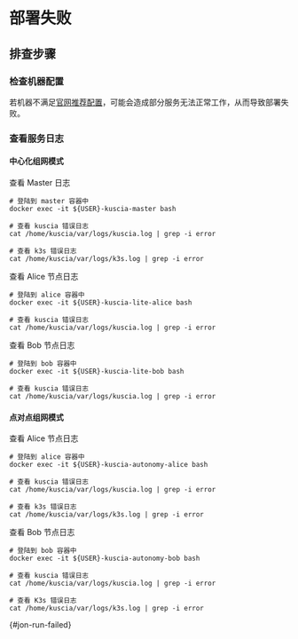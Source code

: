 # 部署失败

## 排查步骤

### 检查机器配置

若机器不满足[官网推荐配置](https://www.secretflow.org.cn/docs/kuscia/latest/zh-Hans/getting_started/quickstart_cn#id2)，可能会造成部分服务无法正常工作，从而导致部署失败。

### 查看服务日志

#### 中心化组网模式

查看 Master 日志

```shell
# 登陆到 master 容器中
docker exec -it ${USER}-kuscia-master bash

# 查看 kuscia 错误日志
cat /home/kuscia/var/logs/kuscia.log | grep -i error

# 查看 k3s 错误日志
cat /home/kuscia/var/logs/k3s.log | grep -i error
```

查看 Alice 节点日志

```shell
# 登陆到 alice 容器中
docker exec -it ${USER}-kuscia-lite-alice bash

# 查看 kuscia 错误日志
cat /home/kuscia/var/logs/kuscia.log | grep -i error
```

查看 Bob 节点日志

```shell
# 登陆到 bob 容器中
docker exec -it ${USER}-kuscia-lite-bob bash

# 查看 kuscia 错误日志
cat /home/kuscia/var/logs/kuscia.log | grep -i error
```

####  点对点组网模式

查看 Alice 节点日志

```shell
# 登陆到 alice 容器中
docker exec -it ${USER}-kuscia-autonomy-alice bash

# 查看 kuscia 错误日志
cat /home/kuscia/var/logs/kuscia.log | grep -i error

# 查看 k3s 错误日志
cat /home/kuscia/var/logs/k3s.log | grep -i error
```

查看 Bob 节点日志

```shell
# 登陆到 bob 容器中
docker exec -it ${USER}-kuscia-autonomy-bob bash

# 查看 kuscia 错误日志
cat /home/kuscia/var/logs/kuscia.log | grep -i error

# 查看 K3s 错误日志
cat /home/kuscia/var/logs/k3s.log | grep -i error
```

{#jon-run-failed}